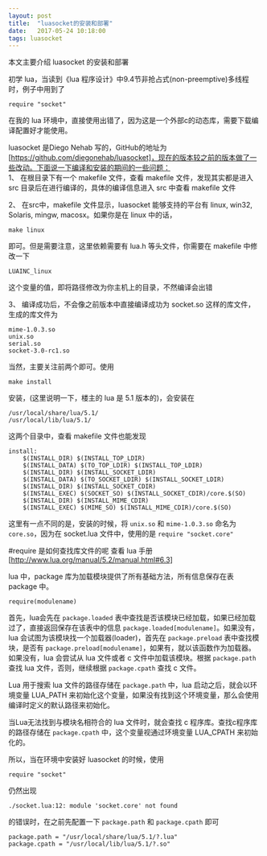 ```yaml
---
layout: post
title:  "luasocket的安装和部署"
date:   2017-05-24 10:18:00
tags: luasocket
---
```

本文主要介绍 luasocket 的安装和部署

初学 lua，当读到《lua 程序设计》中9.4节非抢占式(non-preemptive)多线程时，例子中用到了

	require "socket"
	
在我的 lua 环境中，直接使用出错了，因为这是一个外部c的动态库，需要下载编译配置好才能使用。

luasocket 是Diego Nehab 写的，GitHub的地址为 [https://github.com/diegonehab/luasocket]，现在的版本较之前的版本做了一些改动。下面说一下编译和安装的期间的一些问题： <br>
1、 在根目录下有一个 makefile 文件，查看 makefile 文件，发现其实都是进入 src 目录后在进行编译的，具体的编译信息进入 src 中查看 makefile 文件

2、 在src中，makefile 文件显示，luasocket 能够支持的平台有 linux, win32, Solaris, mingw, macosx。如果你是在 linux 中的话，

	make linux
	
即可。但是需要注意，这里依赖需要有 lua.h 等头文件，你需要在 makefile 中修改一下

	LUAINC_linux
	
这个变量的值，即将路径修改为你主机上的目录，不然编译会出错

3、 编译成功后，不会像之前版本中直接编译成功为 socket.so 这样的库文件，生成的库文件为

	mime-1.0.3.so
	unix.so
	serial.so
	socket-3.0-rc1.so
	
当然，主要关注前两个即可。使用

	make install
	
安装，(这里说明一下，楼主的 lua 是 5.1 版本的)，会安装在

	/usr/local/share/lua/5.1/
	/usr/local/lib/lua/5.1/
	
这两个目录中，查看 makefile 文件也能发现

	install: 
		$(INSTALL_DIR) $(INSTALL_TOP_LDIR)
		$(INSTALL_DATA) $(TO_TOP_LDIR) $(INSTALL_TOP_LDIR)
		$(INSTALL_DIR) $(INSTALL_SOCKET_LDIR)
		$(INSTALL_DATA) $(TO_SOCKET_LDIR) $(INSTALL_SOCKET_LDIR)
		$(INSTALL_DIR) $(INSTALL_SOCKET_CDIR)
		$(INSTALL_EXEC) $(SOCKET_SO) $(INSTALL_SOCKET_CDIR)/core.$(SO)
		$(INSTALL_DIR) $(INSTALL_MIME_CDIR)
		$(INSTALL_EXEC) $(MIME_SO) $(INSTALL_MIME_CDIR)/core.$(SO)
		
这里有一点不同的是，安装的时候，将 `unix.so` 和 `mime-1.0.3.so` 命名为 `core.so`，因为在 socket.lua 文件中，使用的是 `require "socket.core"`

#require 是如何查找库文件的呢
查看 lua 手册 [http://www.lua.org/manual/5.2/manual.html#6.3]

lua 中，package 库为加载模块提供了所有基础方法，所有信息保存在表 package 中。

	require(modulename)
	
首先，lua会先在 `package.loaded` 表中查找是否该模块已经加载，如果已经加载过了，直接返回保存在该表中的信息 `package.loaded[modulename]`。如果没有，lua 会试图为该模块找一个加载器(loader)，首先在 `package.preload` 表中查找模块，是否有 `package.preload[modulename]`，如果有，就以该函数作为加载器。如果没有，lua 会尝试从 lua 文件或者 c 文件中加载该模块。根据 `package.path` 查找 lua 文件，否则，继续根据 `package.cpath` 查找 c 文件。

Lua 用于搜索 lua 文件的路径存储在 `package.path` 中，lua 启动之后，就会以环境变量 LUA_PATH 来初始化这个变量，如果没有找到这个环境变量，那么会使用编译时定义的默认路径来初始化。

当Lua无法找到与模块名相符合的 lua 文件时，就会查找 c 程序库。查找c程序库的路径存储在 `package.cpath` 中，这个变量视通过环境变量 LUA_CPATH 来初始化的。

所以，当在环境中安装好 luasocket 的时候，使用
	
	require "socket"
	
仍然出现 

	./socket.lua:12: module 'socket.core' not found
	
的错误时，在之前先配置一下 `package.path` 和 `package.cpath` 即可

	package.path = "/usr/local/share/lua/5.1/?.lua"
	package.cpath = "/usr/local/lib/lua/5.1/?.so"